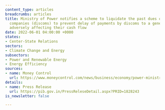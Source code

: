 ```yaml
---
content_type: articles
breadcrumbs: articles
title: Ministry of Power notifies a scheme to liquidate the past dues of power distribution
  companies (discoms) to prevent delay of payments by discoms to a generating company,
  adversely affecting their cash flow
date: 2022-06-01 04:00:00 +0000
states:
- Center-State Relations
sectors:
- Climate Change and Energy
subsectors:
- Power and Renewable Energy
- Energy Efficiency
sources:
- name: Money Control
  url: https://www.moneycontrol.com/news/business/economy/power-ministry-announces-new-scheme-for-discoms-to-pay-off-dues-industry-has-questions-over-financing-8576911.html
details:
- name: Press Release
  url: https://pib.gov.in/PressReleseDetail.aspx?PRID=1828243
is_newsletter: false

---
```

